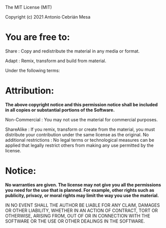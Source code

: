 The MIT License (MIT)

Copyright (c) 2021 Antonio Cebrián Mesa

# You are free to:

Share
: Copy and redistribute the material in any media or format.  

Adapt
: Remix, transform and build from material.

Under the following terms:

# Attribution: 
**The above copyright notice and this permission notice shall be included in all copies or substantial portions of the Software.**

Non-Commercial
: You may not use the material for commercial purposes.

ShareAlike
: If you remix, transform or create from the material, you must distribute your contribution under the same license as the original.
No additional restrictions
: No legal terms or technological measures can be applied that legally restrict others from making any use permitted by the license.

# Notice:

**No warranties are given. The license may not give you all the permissions you need for the use that is planned. For example, other rights such as publicity, privacy, or moral rights may limit the way you use the material.**
  
IN NO EVENT SHALL THE AUTHOR BE LIABLE FOR ANY CLAIM, DAMAGES OR OTHER LIABILITY, WHETHER IN AN ACTION OF CONTRACT, TORT OR OTHERWISE, ARISING FROM, OUT OF OR IN CONNECTION WITH THE SOFTWARE OR THE USE OR OTHER DEALINGS IN THE SOFTWARE.
